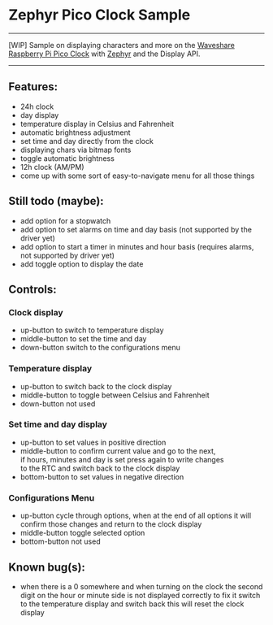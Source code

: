 # Zephyr Pico Clock Sample 
---   
[WIP] Sample on displaying characters and more on the [Waveshare Raspberry Pi Pico Clock](https://www.waveshare.com/wiki/Pico-Clock-Green) with [Zephyr](https://github.com/zephyrproject-rtos/zephyr) and the Display API. 

---
## Features:  
 * 24h clock  
 * day display  
 * temperature display in Celsius and Fahrenheit  
 * automatic brightness adjustment  
 * set time and day directly from the clock  
 * displaying chars via bitmap fonts  
 * toggle automatic brightness  
 * 12h clock (AM/PM)  
 * come up with some sort of easy-to-navigate menu for all those things   

## Still todo (maybe):  
 * add option for a stopwatch  
 * add option to set alarms on time and day basis (not supported by the driver yet)  
 * add option to start a timer in minutes and hour basis (requires alarms, not supported by driver yet)  
 * add toggle option to display the date    

## Controls:    
### Clock display  
 * up-button to switch to temperature display  
 * middle-button to set the time and day  
 * down-button switch to the configurations menu
### Temperature display  
 * up-button to switch back to the clock display  
 * middle-button to toggle between Celsius and Fahrenheit  
 * down-button not used  
### Set time and day display  
 * up-button to set values in positive direction
 * middle-button to confirm current value and go to the next,   
   if hours, minutes and day is set press again to write changes   
   to the RTC and switch back to the clock display   
 * bottom-button to set values in negative direction   
### Configurations Menu   
 * up-button cycle through options, when at the end of all options it will confirm those changes and return to the clock display    
 * middle-button toggle selected option   
 * bottom-button not used   
## Known bug(s):  
 * when there is a 0 somewhere and when turning on the clock the second digit on the hour or minute side is not displayed correctly to fix it switch to the temperature display and switch back this will reset the clock display  


